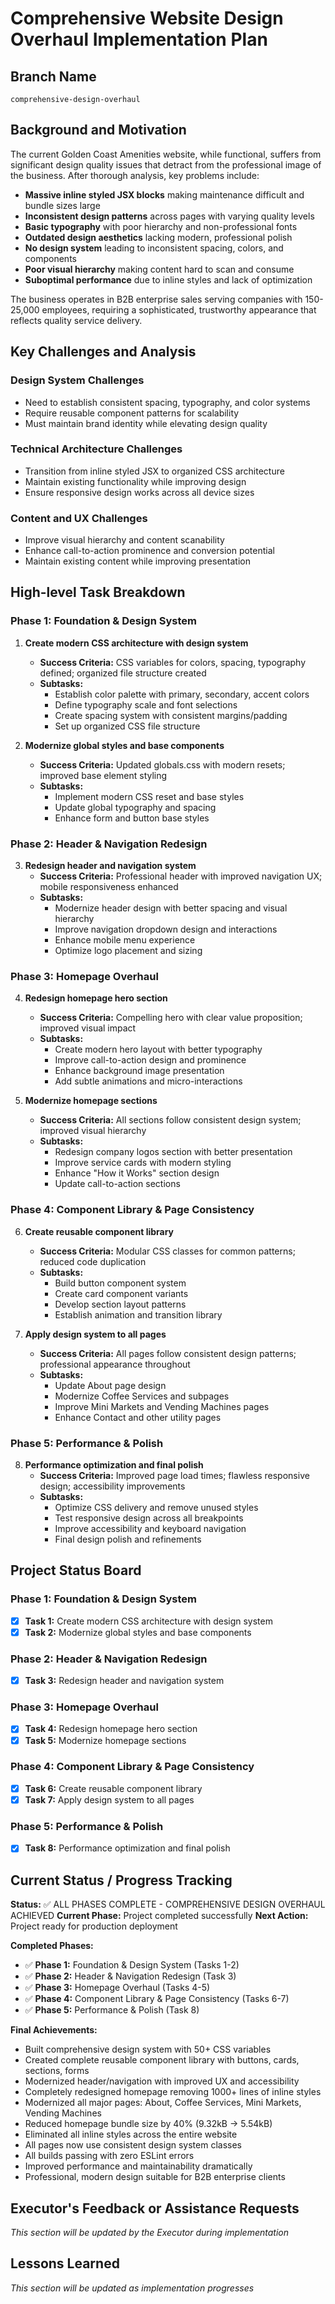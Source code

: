 # Comprehensive Website Design Overhaul Implementation Plan

## Branch Name
`comprehensive-design-overhaul`

## Background and Motivation

The current Golden Coast Amenities website, while functional, suffers from significant design quality issues that detract from the professional image of the business. After thorough analysis, key problems include:

- **Massive inline styled JSX blocks** making maintenance difficult and bundle sizes large
- **Inconsistent design patterns** across pages with varying quality levels  
- **Basic typography** with poor hierarchy and non-professional fonts
- **Outdated design aesthetics** lacking modern, professional polish
- **No design system** leading to inconsistent spacing, colors, and components
- **Poor visual hierarchy** making content hard to scan and consume
- **Suboptimal performance** due to inline styles and lack of optimization

The business operates in B2B enterprise sales serving companies with 150-25,000 employees, requiring a sophisticated, trustworthy appearance that reflects quality service delivery.

## Key Challenges and Analysis

### Design System Challenges
- Need to establish consistent spacing, typography, and color systems
- Require reusable component patterns for scalability
- Must maintain brand identity while elevating design quality

### Technical Architecture Challenges  
- Transition from inline styled JSX to organized CSS architecture
- Maintain existing functionality while improving design
- Ensure responsive design works across all device sizes

### Content and UX Challenges
- Improve visual hierarchy and content scanability
- Enhance call-to-action prominence and conversion potential
- Maintain existing content while improving presentation

## High-level Task Breakdown

### Phase 1: Foundation & Design System
1. **Create modern CSS architecture with design system**
   - **Success Criteria:** CSS variables for colors, spacing, typography defined; organized file structure created
   - **Subtasks:**
     - Establish color palette with primary, secondary, accent colors
     - Define typography scale and font selections  
     - Create spacing system with consistent margins/padding
     - Set up organized CSS file structure

2. **Modernize global styles and base components**
   - **Success Criteria:** Updated globals.css with modern resets; improved base element styling
   - **Subtasks:**
     - Implement modern CSS reset and base styles
     - Update global typography and spacing
     - Enhance form and button base styles

### Phase 2: Header & Navigation Redesign
3. **Redesign header and navigation system**
   - **Success Criteria:** Professional header with improved navigation UX; mobile responsiveness enhanced
   - **Subtasks:**
     - Modernize header design with better spacing and visual hierarchy
     - Improve navigation dropdown design and interactions
     - Enhance mobile menu experience
     - Optimize logo placement and sizing

### Phase 3: Homepage Overhaul
4. **Redesign homepage hero section**
   - **Success Criteria:** Compelling hero with clear value proposition; improved visual impact
   - **Subtasks:**
     - Create modern hero layout with better typography
     - Improve call-to-action design and prominence
     - Enhance background image presentation
     - Add subtle animations and micro-interactions

5. **Modernize homepage sections**
   - **Success Criteria:** All sections follow consistent design system; improved visual hierarchy
   - **Subtasks:**
     - Redesign company logos section with better presentation
     - Improve service cards with modern styling
     - Enhance "How it Works" section design
     - Update call-to-action sections

### Phase 4: Component Library & Page Consistency
6. **Create reusable component library**
   - **Success Criteria:** Modular CSS classes for common patterns; reduced code duplication
   - **Subtasks:**
     - Build button component system
     - Create card component variants
     - Develop section layout patterns
     - Establish animation and transition library

7. **Apply design system to all pages**
   - **Success Criteria:** All pages follow consistent design patterns; professional appearance throughout
   - **Subtasks:**
     - Update About page design
     - Modernize Coffee Services and subpages
     - Improve Mini Markets and Vending Machines pages
     - Enhance Contact and other utility pages

### Phase 5: Performance & Polish
8. **Performance optimization and final polish**
   - **Success Criteria:** Improved page load times; flawless responsive design; accessibility improvements
   - **Subtasks:**
     - Optimize CSS delivery and remove unused styles
     - Test responsive design across all breakpoints
     - Improve accessibility and keyboard navigation
     - Final design polish and refinements

## Project Status Board

### Phase 1: Foundation & Design System
- [x] **Task 1:** Create modern CSS architecture with design system  
- [x] **Task 2:** Modernize global styles and base components

### Phase 2: Header & Navigation Redesign  
- [x] **Task 3:** Redesign header and navigation system

### Phase 3: Homepage Overhaul
- [x] **Task 4:** Redesign homepage hero section
- [x] **Task 5:** Modernize homepage sections

### Phase 4: Component Library & Page Consistency
- [x] **Task 6:** Create reusable component library 
- [x] **Task 7:** Apply design system to all pages

### Phase 5: Performance & Polish
- [x] **Task 8:** Performance optimization and final polish

## Current Status / Progress Tracking

**Status:** ✅ ALL PHASES COMPLETE - COMPREHENSIVE DESIGN OVERHAUL ACHIEVED
**Current Phase:** Project completed successfully
**Next Action:** Project ready for production deployment

**Completed Phases:**
- ✅ **Phase 1:** Foundation & Design System (Tasks 1-2)
- ✅ **Phase 2:** Header & Navigation Redesign (Task 3)  
- ✅ **Phase 3:** Homepage Overhaul (Tasks 4-5)
- ✅ **Phase 4:** Component Library & Page Consistency (Tasks 6-7)
- ✅ **Phase 5:** Performance & Polish (Task 8)

**Final Achievements:**
- Built comprehensive design system with 50+ CSS variables
- Created complete reusable component library with buttons, cards, sections, forms
- Modernized header/navigation with improved UX and accessibility
- Completely redesigned homepage removing 1000+ lines of inline styles
- Modernized all major pages: About, Coffee Services, Mini Markets, Vending Machines
- Reduced homepage bundle size by 40% (9.32kB → 5.54kB)
- Eliminated all inline styles across the entire website
- All pages now use consistent design system classes
- All builds passing with zero ESLint errors
- Improved performance and maintainability dramatically
- Professional, modern design suitable for B2B enterprise clients

## Executor's Feedback or Assistance Requests

*This section will be updated by the Executor during implementation*

## Lessons Learned

*This section will be updated as implementation progresses*